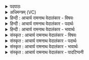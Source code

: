 <details><summary>पदपाठः</summary>

जज्ञानः꣢। वा꣡च꣢꣯म्। इ꣣ष्यसि। प꣡व꣢꣯मान। वि꣡ध꣢꣯र्मणि। वि। ध꣣र्मणि। क्र꣡न्द꣢꣯न्। दे꣣वः꣢। न। सू꣡र्यः꣢꣯। ९६०।
</details>

<details><summary>अधिमन्त्रम् (VC)</summary>

- पवमानः सोमः
- कश्यपो मारीचः
- गायत्री
- षड्जः
</details>

<details><summary>हिन्दी : आचार्य रामनाथ वेदालंकार - विषयः</summary>

आगे पुनः परमात्मा का ही विषय है।
</details>

<details><summary>हिन्दी : आचार्य रामनाथ वेदालंकार - पदार्थः</summary>

पदार्थान्वयभाषाः -  हे (पवमान) पवित्रताप्रदायक, परमकारुणिक परमेश्वर ! (विधर्मणि) ज्ञान, इच्छा, सुख आदि के धारणकर्ता जीवात्मा में (जज्ञानः) प्रकट होते हुए, (क्रन्दन्) उपदेश करते हुए आप (वाचम्) दिव्य सन्देश को (इष्यसि) प्रेरित करते हो और आप (देवः सूर्यः न) प्रकाशक सूर्य के समान हो ॥३॥ यहाँ उपमालङ्कार है ॥३॥
</details>

<details><summary>हिन्दी : आचार्य रामनाथ वेदालंकार - भावार्थः</summary>

भावार्थभाषाः -  सबके अन्तरात्मा में पहले ही विद्यमान परमेश्वर प्राणायाम, धारणा, ध्यान आदि साधनों से जब प्रकट कर लिया जाता है, तब वह दिव्य सन्देश को सुनाता हुआ, सूर्य के समान प्रकाश देता हुआ, मार्गदर्शक होता है ॥३॥ षष्ठ अध्याय में प्रथम खण्ड समाप्त ॥
</details>

<details><summary>संस्कृत : आचार्य रामनाथ वेदालंकार - विषयः</summary>

अथ पुनरपि परमात्मविषयमाह।
</details>

<details><summary>संस्कृत : आचार्य रामनाथ वेदालंकार - पदार्थः</summary>

पदार्थान्वयभाषाः -  हे (पवमान) पवित्रताप्रदायक परमकारुणिक परमेश ! (विधर्मणि२) ज्ञानेच्छासुखादीनां विधारके जीवात्मनि (जज्ञानः) आविर्भवन्, (क्रन्दन्) उपदिशन् त्वम् (वाचम्) दिव्यसन्देशम् (इष्यसि) प्रेरयसि। [इष गतौ, दिवादिः।] किञ्च, त्वम् (देवः सूर्यः न) प्रकाशकः आदित्यः इव असि ॥३॥ अत्रोपमालङ्कारः ॥३॥
</details>

<details><summary>संस्कृत : आचार्य रामनाथ वेदालंकार - भावार्थः</summary>

भावार्थभाषाः -  सर्वेषामन्तरात्मा पूर्वमेव विद्यमानः परमेश्वरः प्राणायाम-धारणाध्यानादिभिः साधनैर्यदा प्रकटीक्रियते तदा स दिव्यसन्देशं श्रावयन् सूर्य इव दिव्यं प्रकाशं प्रयच्छन् मार्गदर्शको जायते ॥३॥
</details>

<details><summary>संस्कृत : आचार्य रामनाथ वेदालंकार - पादटिप्पनी</summary>

टिप्पणी:   १. ऋ० ९।६४।९, ‘जज्ञानो’, ‘क्रन्दन्’ इत्यत्र क्रमेण ‘हि॒न्वा॒नो’, ‘अक्रान्’ इति पाठः। २. विर्धमणि विविधे कर्मणि—इति वि०।
</details>